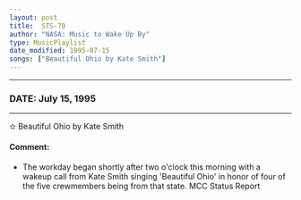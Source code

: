 ```yaml
---
layout: post
title:  STS-70
author: "NASA: Music to Wake Up By"
type: MusicPlaylist
date_modified: 1995-07-15
songs: ["Beautiful Ohio by Kate Smith"]
---
```


----
### DATE: July 15, 1995
----
✫ Beautiful Ohio by Kate Smith

#### Comment:
* The workday began shortly after two o'clock this morning with a wakeup call from Kate Smith singing 'Beautiful Ohio' in honor of four of the five crewmembers being from that state. MCC Status Report



<br/>
<center>
	<a target="_blank"
	   href="https://twitter.com/intent/tweet?hashtags=Space,NASA,Playlist,NASAWakeupCalls,SpaceProgram&text={{ page.author}}, '{{ page.songs.first }}' {{ page.title }}, {{ page.date | date: '%B %d, %Y' }}. {{ site.url }}{{ page.url }}&via=nasawakeupcalls"><i class="fab fa-twitter" alt="Tweet this page" style="font-size: 1.3em;"></i></a>
	&nbsp; 	<i class="fas fa-user-astronaut" style="font-size: 1.5em;"></i> &nbsp;
    <a type="amzn" search="'Beautiful Ohio by Kate Smith'" category="popular music">
    <i class="fab fa-amazon" style="font-size: 1.3em;"></i></a>
</center>
